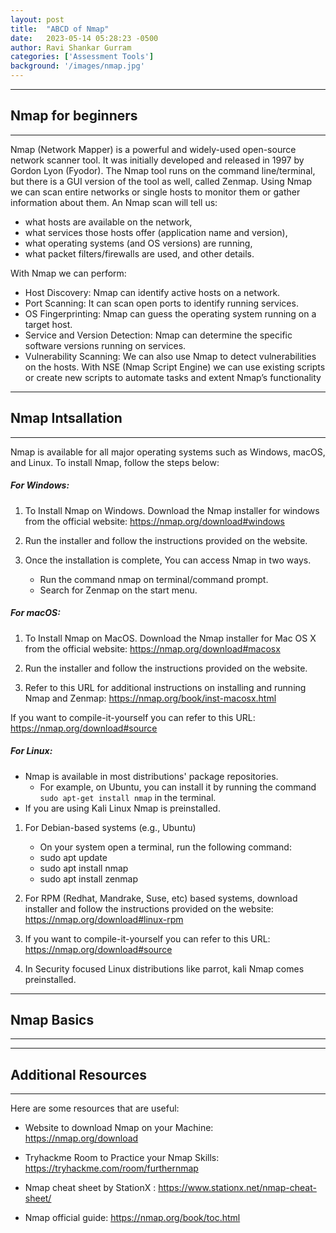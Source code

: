 ```yaml
---
layout: post
title:  "ABCD of Nmap"
date:   2023-05-14 05:28:23 -0500
author: Ravi Shankar Gurram
categories: ['Assessment Tools']
background: '/images/nmap.jpg'
---
```

----
## Nmap for beginners
----
Nmap (Network Mapper) is a powerful and widely-used open-source network scanner tool. It was initially developed and released in 1997 by Gordon Lyon (Fyodor). The Nmap tool runs on the command line/terminal, but there is a GUI version of the tool as well, called Zenmap. Using Nmap we can scan entire networks or single hosts to monitor them or gather information about them. An Nmap scan will tell us:
  - what hosts are available on the network, 
  - what services those hosts offer (application name and version), 
  - what operating systems (and OS versions) are running, 
  - what packet filters/firewalls are used, and other details.

With Nmap we can perform:
  - Host Discovery: Nmap can identify active hosts on a network.
  - Port Scanning: It can scan open ports to identify running services.
  - OS Fingerprinting: Nmap can guess the operating system running on a target host.
  - Service and Version Detection: Nmap can determine the specific software versions running on services.
  - Vulnerability Scanning: We can also use Nmap to detect vulnerabilities on the hosts. With NSE (Nmap Script Engine) we can use existing scripts or create new scripts to automate tasks and extent Nmap’s functionality

----
## Nmap Intsallation
----
Nmap is available for all major operating systems such as Windows, macOS, and Linux. To install Nmap, follow the steps below:

##### For Windows:

1. To Install Nmap on Windows. Download the Nmap installer for windows from the official website: https://nmap.org/download#windows

2. Run the installer and follow the instructions provided on the website. 

3. Once the installation is complete, You can access Nmap in two ways.
    - Run the command nmap on terminal/command prompt.
    - Search for Zenmap on the start menu.

      


##### For macOS:
1. To Install Nmap on MacOS. Download the Nmap installer for Mac OS X from the official website: https://nmap.org/download#macosx

2. Run the installer and follow the instructions provided on the website. 

3. Refer to this URL for additional instructions on installing and running Nmap and Zenmap: https://nmap.org/book/inst-macosx.html

If you want to compile-it-yourself you can refer to this URL: https://nmap.org/download#source


##### For Linux:
- Nmap is available in most distributions' package repositories. 
  - For example, on Ubuntu, you can install it by running the command ```sudo apt-get install nmap``` in the terminal.
- If you are using Kali Linux Nmap is preinstalled.


1. For Debian-based systems (e.g., Ubuntu)
    - On your system open a terminal, run the following command:
    - sudo apt update
    - sudo apt install nmap
    - sudo apt install zenmap

2. For RPM (Redhat, Mandrake, Suse, etc) based systems, download installer and follow the instructions provided on the website: https://nmap.org/download#linux-rpm

3. If you want to compile-it-yourself you can refer to this URL: https://nmap.org/download#source

4. In Security focused Linux distributions like parrot, kali Nmap comes preinstalled. 


----
## Nmap Basics
----

----
## Additional Resources
----
Here are some resources that are useful:
  - Website to download Nmap on your Machine: https://nmap.org/download

  -  Tryhackme Room to Practice your Nmap Skills: https://tryhackme.com/room/furthernmap

  - Nmap cheat sheet by StationX : https://www.stationx.net/nmap-cheat-sheet/

  - Nmap official guide: https://nmap.org/book/toc.html
